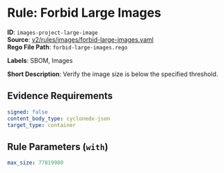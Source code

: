 # Rule: Forbid Large Images

**ID**: `images-project-large-image`  
**Source**: [v2/rules/images/forbid-large-images.yaml](https://github.com/scribe-public/sample-policies/v2/rules/images/forbid-large-images.yaml)  
**Rego File Path**: `forbid-large-images.rego`  

**Labels**: SBOM, Images

**Short Description**: Verify the image size is below the specified threshold.

## Evidence Requirements

```yaml
signed: false
content_body_type: cyclonedx-json
target_type: container
```
## Rule Parameters (`with`)

```yaml
max_size: 77819980
```
